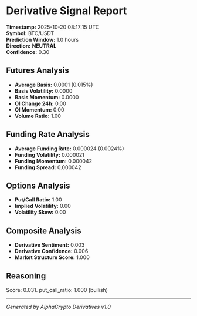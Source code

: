 # Derivative Signal Report

**Timestamp:** 2025-10-20 08:17:15 UTC  
**Symbol:** BTC/USDT  
**Prediction Window:** 1.0 hours  
**Direction:** **NEUTRAL**  
**Confidence:** 0.30

## Futures Analysis
- **Average Basis:** 0.0001 (0.015%)
- **Basis Volatility:** 0.0000
- **Basis Momentum:** 0.0000
- **OI Change 24h:** 0.00
- **OI Momentum:** 0.00
- **Volume Ratio:** 1.00

## Funding Rate Analysis
- **Average Funding Rate:** 0.000024 (0.0024%)
- **Funding Volatility:** 0.000021
- **Funding Momentum:** 0.000042
- **Funding Spread:** 0.000042

## Options Analysis
- **Put/Call Ratio:** 1.00
- **Implied Volatility:** 0.00
- **Volatility Skew:** 0.00

## Composite Analysis
- **Derivative Sentiment:** 0.003
- **Derivative Confidence:** 0.006
- **Market Structure Score:** 1.000

## Reasoning
Score: 0.031. put_call_ratio: 1.000 (bullish)

---
*Generated by AlphaCrypto Derivatives v1.0*
